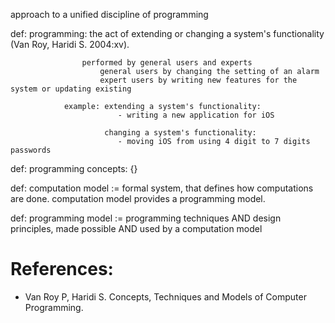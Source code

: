 approach to a unified  discipline of programming

def: programming: the act of extending or
                    changing a system's functionality (Van Roy, Haridi S. 2004:xv).

                    performed by general users and experts
                        general users by changing the setting of an alarm
                        expert users by writing new features for the system or updating existing

                example: extending a system's functionality:
                            - writing a new application for iOS

                         changing a system's functionality:
                            - moving iOS from using 4 digit to 7 digits passwords

                        

def: programming concepts: {}

def: computation model := formal system, that defines how computations are done.
                            computation model provides a programming model.

def: programming model := programming techniques AND design principles,
                            made possible AND used by a computation model

# References:
* Van Roy P, Haridi S. Concepts, Techniques and Models of Computer Programming.

